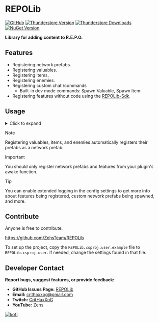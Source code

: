 # REPOLib
[![GitHub](https://img.shields.io/badge/GitHub-REPOLib-brightgreen?style=for-the-badge&logo=GitHub)](https://github.com/ZehsTeam/REPOLib)
[![Thunderstore Version](https://img.shields.io/thunderstore/v/Zehs/REPOLib?style=for-the-badge&logo=thunderstore&logoColor=white)](https://thunderstore.io/c/repo/p/Zehs/REPOLib/)
[![Thunderstore Downloads](https://img.shields.io/thunderstore/dt/Zehs/REPOLib?style=for-the-badge&logo=thunderstore&logoColor=white)](https://thunderstore.io/c/repo/p/Zehs/REPOLib/)
[![NuGet Version](https://img.shields.io/nuget/v/zehs.repolib?style=for-the-badge&logo=nuget)](https://www.nuget.org/packages/Zehs.REPOLib)

**Library for adding content to R.E.P.O.**

## Features
- Registering network prefabs.
- Registering valuables.
- Registering items.
- Registering enemies.
- Registering custom chat /commands
    - Built-in dev mode commands: Spawn Valuable, Spawn Item
- Registering features without code using the [REPOLib-Sdk](https://github.com/ZehsTeam/REPOLib-Sdk).

## Usage
<details><summary>Click to expand</summary><br>

Reference [REPOLib](https://www.nuget.org/packages/Zehs.REPOLib) in your project's `.csproj` file.
```
<ItemGroup>
  <PackageReference Include="Zehs.REPOLib" Version="1.*" />
</ItemGroup>
```

Add REPOLib as a dependency to your plugin class.
```cs
[BepInDependency(REPOLib.MyPluginInfo.PLUGIN_GUID, BepInDependency.DependencyFlags.HardDependency)]
```

```cs
[BepInPlugin("You.YourMod", "YourMod", "1.0.0")]
[BepInDependency(REPOLib.MyPluginInfo.PLUGIN_GUID, BepInDependency.DependencyFlags.HardDependency)]
public class YourMod : BaseUnityPlugin
{
    // ...
}
```

<details><summary>Network prefabs</summary><br>

Registering a network prefab.
```cs
[BepInPlugin("You.YourMod", "YourMod", "1.0.0")]
[BepInDependency(REPOLib.MyPluginInfo.PLUGIN_GUID, BepInDependency.DependencyFlags.HardDependency)]
public class YourMod : BaseUnityPlugin
{
    // ...

    private void Awake()
    {
        // ...

        AssetBundle assetBundle = AssetBundle.LoadFromFile("your_assetbundle_file_path");
        GameObject prefab = assetBundle.LoadAsset<GameObject>("your_network_prefab");

        // Register a network prefab.
        REPOLib.Modules.NetworkPrefabs.RegisterNetworkPrefab(prefab);
    }
}
```

</details>

<details><summary>Valuables</summary><br>

Registering a valuable.
```cs
[BepInPlugin("You.YourMod", "YourMod", "1.0.0")]
[BepInDependency(REPOLib.MyPluginInfo.PLUGIN_GUID, BepInDependency.DependencyFlags.HardDependency)]
public class YourMod : BaseUnityPlugin
{
    // ...

    private void Awake()
    {
        // ...

        AssetBundle assetBundle = AssetBundle.LoadFromFile("your_assetbundle_file_path");
        GameObject prefab = assetBundle.LoadAsset<GameObject>("your_valuable_prefab");

        // Register a valuable.
        REPOLib.Modules.Valuables.RegisterValuable(prefab);
    }
}
```

Registering a valuable to a specific level.
```cs
[BepInPlugin("You.YourMod", "YourMod", "1.0.0")]
[BepInDependency(REPOLib.MyPluginInfo.PLUGIN_GUID, BepInDependency.DependencyFlags.HardDependency)]
public class YourMod : BaseUnityPlugin
{
    // ...

    private void Awake()
    {
        // ...

        AssetBundle assetBundle = AssetBundle.LoadFromFile("your_assetbundle_file_path");
        GameObject prefab = assetBundle.LoadAsset<GameObject>("your_valuable_prefab");

        // Valuables Presets:
        // "Valuables - Generic"
        // "Valuables - Wizard"
        // "Valuables - Manor"
        // "Valuables - Arctic"

        List<string> presets = new List<string> { "Valuables - Wizard" };

        // Register a valuable.
        REPOLib.Modules.Valuables.RegisterValuable(prefab, presets);
    }
}
```

</details>

<details><summary>Items</summary><br>

Registering an item.
```cs
[BepInPlugin("You.YourMod", "YourMod", "1.0.0")]
[BepInDependency(REPOLib.MyPluginInfo.PLUGIN_GUID, BepInDependency.DependencyFlags.HardDependency)]
public class YourMod : BaseUnityPlugin
{
    // ...

    private void Awake()
    {
        // ...

        AssetBundle assetBundle = AssetBundle.LoadFromFile("your_assetbundle_file_path");
        Item item = assetBundle.LoadAsset<Item>("your_item");

        // Register an item.
        REPOLib.Modules.Items.RegisterItem(item);
    }
}
```
</details>

<details><summary>Enemies</summary><br>

Registering an enemy.
```cs
[BepInPlugin("You.YourMod", "YourMod", "1.0.0")]
[BepInDependency(REPOLib.MyPluginInfo.PLUGIN_GUID, BepInDependency.DependencyFlags.HardDependency)]
public class YourMod : BaseUnityPlugin
{
    // ...

    private void Awake()
    {
        // ...

        AssetBundle assetBundle = AssetBundle.LoadFromFile("your_assetbundle_file_path");
        EnemySetup enemy = assetBundle.LoadAsset<EnemySetup>("your_enemy_setup");

        // Register an enemy.
        REPOLib.Modules.Enemies.RegisterEnemy(enemy);
    }
}
```
</details>

<details><summary>Chat commands</summary><br>

Registering a chat /command.
```cs
public static class YourCommand
{
    // ...

    [REPOLibCommandInitializer]
    public static void Initialize()
    {
        // Perform any setup or caching
    }

    [REPOLibCommandExecution(
        "Your Command Name",
        "Description of what the command does and how to use it.",
        enabledByDefault: true,
        requiresDeveloperMode: false,
        )]
    [REPOLibCommandAlias("yourcommand")]
    [REPOLibCommandAlias("yourcmd")]
    public static void Execute(string args)
    {
        // ...
    }
}
```
</details>
</details>

> [!NOTE]
> Registering valuables, items, and enemies automatically registers their prefabs as a network prefab. 

> [!IMPORTANT]
> You should only register network prefabs and features from your plugin's awake function.

> [!TIP]
> You can enable extended logging in the config settings to get more info about features being registered, custom network prefabs being spawned, and more.

## Contribute
Anyone is free to contribute.

https://github.com/ZehsTeam/REPOLib

To set up the project, copy the `REPOLib.csproj.user.example` file to `REPOLib.csproj.user`. If needed, change the settings found in that file.

## Developer Contact
**Report bugs, suggest features, or provide feedback:**
- **GitHub Issues Page:** [REPOLib](https://github.com/ZehsTeam/REPOLib/issues)
- **Email:** crithaxxog@gmail.com
- **Twitch:** [CritHaxXoG](https://www.twitch.tv/crithaxxog)
- **YouTube:** [Zehs](https://www.youtube.com/channel/UCb4VEkc-_im0h8DKXlwmIAA)

[![kofi](https://i.imgur.com/jzwECeF.png)](https://ko-fi.com/zehsteam)